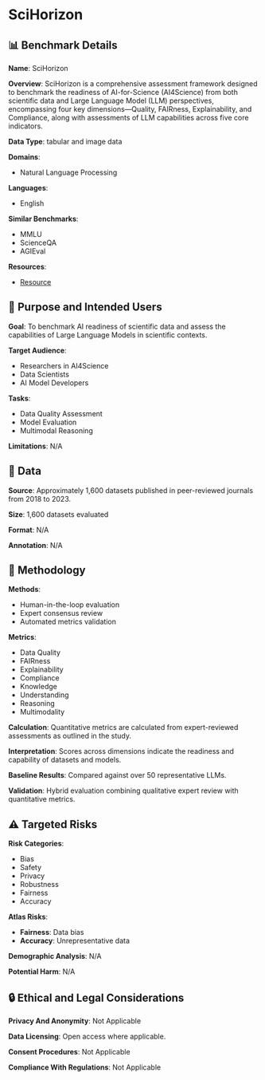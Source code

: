 # SciHorizon

## 📊 Benchmark Details

**Name**: SciHorizon

**Overview**: SciHorizon is a comprehensive assessment framework designed to benchmark the readiness of AI-for-Science (AI4Science) from both scientific data and Large Language Model (LLM) perspectives, encompassing four key dimensions—Quality, FAIRness, Explainability, and Compliance, along with assessments of LLM capabilities across five core indicators.

**Data Type**: tabular and image data

**Domains**:
- Natural Language Processing

**Languages**:
- English

**Similar Benchmarks**:
- MMLU
- ScienceQA
- AGIEval

**Resources**:
- [Resource](https://www.scihorizon.cn)

## 🎯 Purpose and Intended Users

**Goal**: To benchmark AI readiness of scientific data and assess the capabilities of Large Language Models in scientific contexts.

**Target Audience**:
- Researchers in AI4Science
- Data Scientists
- AI Model Developers

**Tasks**:
- Data Quality Assessment
- Model Evaluation
- Multimodal Reasoning

**Limitations**: N/A

## 💾 Data

**Source**: Approximately 1,600 datasets published in peer-reviewed journals from 2018 to 2023.

**Size**: 1,600 datasets evaluated

**Format**: N/A

**Annotation**: N/A

## 🔬 Methodology

**Methods**:
- Human-in-the-loop evaluation
- Expert consensus review
- Automated metrics validation

**Metrics**:
- Data Quality
- FAIRness
- Explainability
- Compliance
- Knowledge
- Understanding
- Reasoning
- Multimodality

**Calculation**: Quantitative metrics are calculated from expert-reviewed assessments as outlined in the study.

**Interpretation**: Scores across dimensions indicate the readiness and capability of datasets and models.

**Baseline Results**: Compared against over 50 representative LLMs.

**Validation**: Hybrid evaluation combining qualitative expert review with quantitative metrics.

## ⚠️ Targeted Risks

**Risk Categories**:
- Bias
- Safety
- Privacy
- Robustness
- Fairness
- Accuracy

**Atlas Risks**:
- **Fairness**: Data bias
- **Accuracy**: Unrepresentative data

**Demographic Analysis**: N/A

**Potential Harm**: N/A

## 🔒 Ethical and Legal Considerations

**Privacy And Anonymity**: Not Applicable

**Data Licensing**: Open access where applicable.

**Consent Procedures**: Not Applicable

**Compliance With Regulations**: Not Applicable
